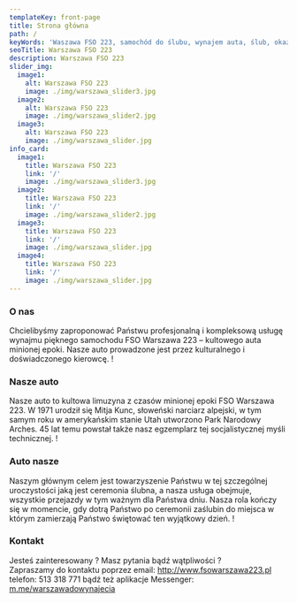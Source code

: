 ```yaml
---
templateKey: front-page
title: Strona główna
path: /
keyWords: 'Waszawa FSO 223, samochód do ślubu, wynajem auta, ślub, okazje'
seoTitle: Warszawa FSO 223
description: Warszawa FSO 223
slider_img:
  image1:
    alt: Warszawa FSO 223
    image: ./img/warszawa_slider3.jpg
  image2:
    alt: Warszawa FSO 223
    image: ./img/warszawa_slider2.jpg
  image3:
    alt: Warszawa FSO 223
    image: ./img/warszawa_slider.jpg
info_card:
  image1:
    title: Warszawa FSO 223
    link: '/'
    image: ./img/warszawa_slider3.jpg
  image2:
    title: Warszawa FSO 223
    link: '/'
    image: ./img/warszawa_slider2.jpg
  image3:
    title: Warszawa FSO 223
    link: '/'
    image: ./img/warszawa_slider.jpg
  image4:
    title: Warszawa FSO 223
    link: '/'
    image: ./img/warszawa_slider.jpg
---
```

### O nas

Chcielibyśmy zaproponować Państwu profesjonalną i kompleksową usługę wynajmu pięknego samochodu FSO Warszawa 223 – kultowego auta minionej epoki.
Nasze auto prowadzone jest przez kulturalnego i doświadczonego kierowcę.
!
### Nasze auto

Nasze auto to kultowa limuzyna z czasów minionej epoki FSO Warszawa 223.
W 1971 urodził się Mitja Kunc, słoweński narciarz alpejski, w tym samym roku w amerykańskim stanie Utah utworzono Park Narodowy Arches. 45 lat temu powstał także nasz egzemplarz tej socjalistycznej myśli technicznej.
!

### Auto nasze

Naszym głównym celem jest towarzyszenie Państwu w tej szczególnej uroczystości jaką jest ceremonia ślubna, a nasza usługa obejmuje, wszystkie przejazdy w tym ważnym dla Państwa dniu. Nasza rola kończy się w momencie, gdy dotrą Państwo po ceremonii zaślubin do miejsca w którym zamierzają Państwo świętować ten wyjątkowy dzień.
!

### Kontakt

Jesteś zainteresowany ? Masz pytania bądź wątpliwości ? \
Zapraszamy do kontaktu poprzez email: <http://www.fsowarszawa223.pl> telefon: 513 318 771 bądź też aplikacje Messenger: [m.me/warszawadowynajecia](m.me/warszawadowynajecia)
